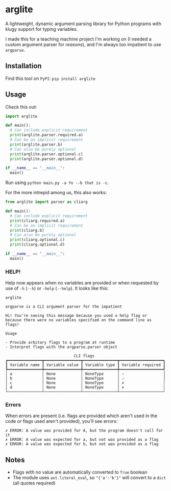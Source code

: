 # arglite

A lightweight, dynamic argument parsing library for Python programs with klugy support for typing variables.

I made this for a teaching machine project I'm working on (I needed a custom argument parser for _reasons_),
and I'm always too impatient to use `argparse`.

## Installation

Find this tool on `PyPI`: `pip install arglite`

## Usage

Check this out:

```python
import arglite

def main():
  # Can include explicit requirement
  print(arglite.parser.required.a)
  # Can be an implicit requirement
  print(arglite.parser.b)
  # Can also be purely optional
  print(arglite.parser.optional.c)
  print(arglite.parser.optional.d)

if __name__ == "__main__":
  main()
```

Run using `python main.py -a Yo --b that is -c`.

For the more intrepid among us, this also works:

```python
from arglite import parser as cliarg

def main():
  # Can include explicit requirement
  print(cliarg.required.a)
  # Can be an implicit requirement
  print(cliarg.b)
  # Can also be purely optional
  print(cliarg.optional.c)
  print(cliarg.optional.d)

if __name__ == "__main__":
  main()
```

### HELP!

Help now appears when no variables are provided or when requested by use of `-h` (`--h`) or `-help` (`--help`).
It looks like this:

```
arglite

argparse is a CLI argument parser for the impatient

Hi! You're seeing this message because you used a help flag or
because there were no variables specified on the command line as
flags!

Usage

- Provide arbitary flags to a program at runtime
- Interpret flags with the argparse.parser object
    
                              CLI flags                               
┏━━━━━━━━━━━━━━━┳━━━━━━━━━━━━━━━━┳━━━━━━━━━━━━━━━┳━━━━━━━━━━━━━━━━━━━┓
┃ Variable name ┃ Variable value ┃ Variable type ┃ Variable required ┃
┡━━━━━━━━━━━━━━━╇━━━━━━━━━━━━━━━━╇━━━━━━━━━━━━━━━╇━━━━━━━━━━━━━━━━━━━┩
│ a             │ None           │ NoneType      │ 🗸                 │
│ b             │ None           │ NoneType      │ 🗸                 │
│ c             │ None           │ NoneType      │ ✗                 │
│ d             │ None           │ NoneType      │ ✗                 │
└───────────────┴────────────────┴───────────────┴───────────────────┘
```

### Errors

When errors are present (i.e. flags are provided which aren't used in the code _or_ flags used aren't provided),
you'll see errors:

```
✗ ERROR: A value was provided for A, but the program doesn't call for it
✗ ERROR: A value was expected for a, but not was provided as a flag
✗ ERROR: A value was expected for b, but not was provided as a flag
```


## Notes

* Flags with no value are automatically converted to `True` boolean
* The module uses `ast.literal_eval`, so `"{'a':'b'}"` will convert to a `dict` (all quotes required)
